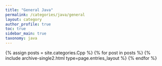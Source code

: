 ```yaml
---
title: "General Java"
permalink: /categories/java/general
layout: category
author_profile: true
toc: true
sidebar_main: true
taxonomy: java
---
```


{% assign posts = site.categories.Cpp %}
{% for post in posts %} {% include archive-single2.html type=page.entries_layout %} {% endfor %}
